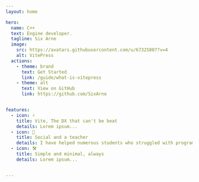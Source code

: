 ```yaml
---
layout: home

hero:
  name: C++
  text: Engine developer.
  tagline: Six Arne
  image:
    src: https://avatars.githubusercontent.com/u/67325807?v=4
    alt: VitePress
  actions:
    - theme: brand
      text: Get Started
      link: /guide/what-is-vitepress
    - theme: alt
      text: View on GitHub
      link: https://github.com/SixArne


features:
  - icon: ⚡️
    title: Vite, The DX that can't be beat
    details: Lorem ipsum...
  - icon: 🖖
    title: Social and a teacher
    details: I have helped numerous students who struggled with programming and 3D related topics
  - icon: 🛠️
    title: Simple and minimal, always
    details: Lorem ipsum...


---
```

